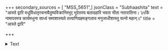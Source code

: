 +++
secondary_sources = [ "MSS_5651",]
jsonClass = "Subhaashita"
text = "आस्ते द्वारि वधूर्विधातृरचनावैदुष्यविक्रान्तिभूर् भूरेतस्य बलादहारि भवता भीता नतारातिना।  \nकिं नामापरमत्र कार्यमधुना साध्यं समाशास्यते तत्पाणिग्रहमङ्गलाय मनुजाधीशास्तु यत्नो महान्॥"
title = "आस्ते द्वारि"

+++

<details><summary>Text</summary>

आस्ते द्वारि वधूर्विधातृरचनावैदुष्यविक्रान्तिभूर् भूरेतस्य बलादहारि भवता भीता नतारातिना।  
किं नामापरमत्र कार्यमधुना साध्यं समाशास्यते तत्पाणिग्रहमङ्गलाय मनुजाधीशास्तु यत्नो महान्॥
</details>
